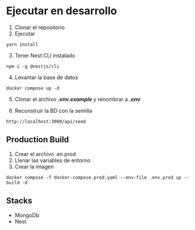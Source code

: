 # Ejecutar en desarrollo

1. Clonar el repositorio
2. Ejecutar

```
yarn install
```

3. Tener Nest CLI instalado

```
npm i -g @nestjs/cli
```

4. Levantar la base de datos

```
docker compose up -d
```

5. Clonar el archivo **_.env.example_** y renombrar a **_.env_**

6. Reconstruir la BD con la semilla

```
http://localhost:3000/api/seed
```

## Production Build

1. Crear el archivo .en.prod
2. Llenar las variables de entorno
3. Crear la imagen

```
docker compose -f docker-compose.prod.yaml --env-file .env.prod up --build -d
```

## Stacks

- MongoDb
- Nest
